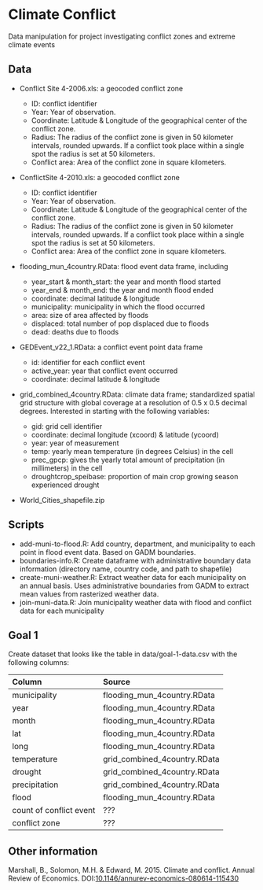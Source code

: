 # Climate Conflict
Data manipulation for project investigating conflict zones and extreme climate 
events

## Data

+ Conflict Site 4-2006.xls: a geocoded conflict zone
  + ID: conflict identifier
  + Year: Year of observation. 
  + Coordinate: Latitude & Longitude of the geographical center of the conflict 
  zone. 
  + Radius: The radius of the conflict zone is given in 50 kilometer intervals, 
  rounded upwards. If a conflict took place within a single spot the radius is 
  set at 50 kilometers. 
  + Conflict area: Area of the conflict zone in square kilometers. 

+ ConflictSite 4-2010.xls: a geocoded conflict zone
  + ID: conflict identifier
  + Year: Year of observation. 
  + Coordinate: Latitude & Longitude of the geographical center of the conflict 
  zone. 
  + Radius: The radius of the conflict zone is given in 50 kilometer intervals, 
  rounded upwards. If a conflict took place within a single spot the radius is 
  set at 50 kilometers. 
  + Conflict area: Area of the conflict zone in square kilometers. 

+ flooding_mun_4country.RData: flood event data frame, including
  + year_start & month_start: the year and month flood started
  + year_end & month_end: the year and month flood ended
  + coordinate: decimal latitude & longitude
  + municipality: municipality in which the flood occurred
  + area: size of area affected by floods
  + displaced: total number of pop displaced due to floods
  + dead: deaths due to floods

+ GEDEvent_v22_1.RData: a conflict event point data frame
  + id: identifier for each conflict event
  + active_year: year that conflict event occurred
  + coordinate: decimal latitude & longitude

+ grid_combined_4country.RData: climate data frame; standardized spatial grid 
structure with global coverage at a resolution of 0.5 x 0.5 decimal degrees. 
Interested in starting with the following variables:
  + gid: grid cell identifier
  + coordinate: decimal longitude (xcoord) & latitude (ycoord)
  + year: year of measurement
  + temp: yearly mean temperature (in degrees Celsius) in the cell 
  + prec_gpcp: gives the yearly total amount of precipitation (in millimeters) 
  in the cell
  + droughtcrop_speibase: proportion of main crop growing season experienced 
  drought

+ World_Cities_shapefile.zip

## Scripts

+ add-muni-to-flood.R: Add country, department, and municipality to each point 
in flood event data. Based on GADM boundaries.
+ boundaries-info.R: Create dataframe with administrative boundary data 
information (directory name, country code, and path to shapefile)
+ create-muni-weather.R: Extract weather data for each municipality on an 
annual basis. Uses administrative boundaries from GADM to extract mean values 
from rasterized weather data.
+ join-muni-data.R: Join municipality weather data with flood and conflict data 
for each municipality

## Goal 1

Create dataset that looks like the table in data/goal-1-data.csv with the 
following columns: 

| Column | Source | 
|:-------|:-------|
| municipality | flooding_mun_4country.RData |
| year | flooding_mun_4country.RData |
| month | flooding_mun_4country.RData |
| lat | flooding_mun_4country.RData |
| long | flooding_mun_4country.RData |
| temperature | grid_combined_4country.RData |
| drought | grid_combined_4country.RData |
| precipitation | grid_combined_4country.RData |
| flood | flooding_mun_4country.RData |
| count of conflict event | ??? |
| conflict zone | ??? |

## Other information

Marshall, B., Solomon, M.H. & Edward, M. 2015. Climate and conflict. Annual Review of
Economics. DOI:[10.1146/annurev-economics-080614-115430](https://doi.org/10.1146/annurev-economics-080614-115430)